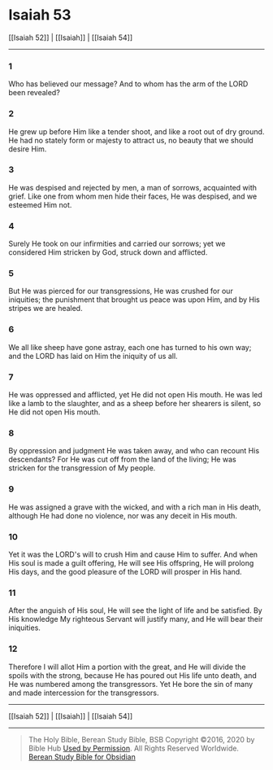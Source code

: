 # Isaiah 53

[[Isaiah 52]] | [[Isaiah]] | [[Isaiah 54]]

---

### 1
Who has believed our message? And to whom has the arm of the LORD been revealed?

### 2
He grew up before Him like a tender shoot, and like a root out of dry ground. He had no stately form or majesty to attract us, no beauty that we should desire Him.

### 3
He was despised and rejected by men, a man of sorrows, acquainted with grief. Like one from whom men hide their faces, He was despised, and we esteemed Him not.

### 4
Surely He took on our infirmities and carried our sorrows; yet we considered Him stricken by God, struck down and afflicted.

### 5
But He was pierced for our transgressions, He was crushed for our iniquities; the punishment that brought us peace was upon Him, and by His stripes we are healed.

### 6
We all like sheep have gone astray, each one has turned to his own way; and the LORD has laid on Him the iniquity of us all.

### 7
He was oppressed and afflicted, yet He did not open His mouth. He was led like a lamb to the slaughter, and as a sheep before her shearers is silent, so He did not open His mouth.

### 8
By oppression and judgment He was taken away, and who can recount His descendants? For He was cut off from the land of the living; He was stricken for the transgression of My people.

### 9
He was assigned a grave with the wicked, and with a rich man in His death, although He had done no violence, nor was any deceit in His mouth.

### 10
Yet it was the LORD's will to crush Him and cause Him to suffer. And when His soul is made a guilt offering, He will see His offspring, He will prolong His days, and the good pleasure of the LORD will prosper in His hand.

### 11
After the anguish of His soul, He will see the light of life and be satisfied. By His knowledge My righteous Servant will justify many, and He will bear their iniquities.

### 12
Therefore I will allot Him a portion with the great, and He will divide the spoils with the strong, because He has poured out His life unto death, and He was numbered among the transgressors. Yet He bore the sin of many and made intercession for the transgressors.

---

[[Isaiah 52]] | [[Isaiah]] | [[Isaiah 54]]

---

> The Holy Bible, Berean Study Bible, BSB
> Copyright &copy;2016, 2020 by Bible Hub
> [Used by Permission](https://berean.bible/terms.htm). All Rights Reserved Worldwide.
> [Berean Study Bible for Obsidian](https://github.com/gapmiss/berean-study-bible-for-obsidian)</small>

